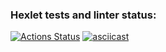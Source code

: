 ### Hexlet tests and linter status:

[![Actions Status](https://github.com/di-ops/java-project-61/workflows/hexlet-check/badge.svg)](https://github.com/di-ops/java-project-61/actions)
[![asciicast](https://asciinema.org/a/CBgOr79HnrQfwHlxAwyIDX6n5.svg)](https://asciinema.org/a/CBgOr79HnrQfwHlxAwyIDX6n5)
